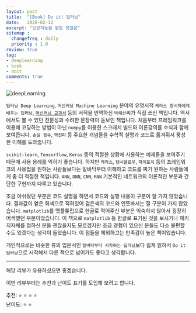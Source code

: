 ```yaml
---
layout: post
title:  "[Book] Do it! 딥러닝"
date:   2020-02-12
excerpt: "인공지능을 향한 첫걸음"
sitemap :
  changefreq : daily
  priority : 1.0
review: true
tag:
- deeplearning
- book
- doit
comments: true
---
```


![deepLearning](https://sihan-son.github.io/public/book/easy/deep.jfif)


`딥러닝 Deep Learning`, `머신러닝 Machine Learning` 분야의 유명서적 `케라스 창시자에게 배우는 딥러닝`, <a href=https://sihan-son.github.io/ml-book-review-gilbut-1/>`머신러닝 교과서`</a> 등의 서적을 번역하신 `박해선`씨가 직접 쓰신 책입니다. 역서에서도 볼 수 있던 전문성과 수려한 문장력이 돋보인 책입니다. 처음부터 프레임워크를 이용해 코딩하는 방법이 아닌 `numpy`를 이용한 스크래치 빌드와 이론강의를 수식과 함께 보여줍니다. `손실 함수`, `역전파` 등 주요한 개념들을 수학적 설명과 코드로 옮겨줘서 풍성한 이해를 도와줍니다.  

`scikit-learn`, `Tensorflow`, `Keras` 등의 적절한 상황에 사용하는 예제들을 보여주기 때문에 사용 용례를 익히기 좋습니다. 하지만 `케라스`, `텐서플로우`, `파이토치` 등의 프레임워크의 사용법을 원하는 사람들보다는 밑바닥부터 이해하고 코드를 짜기 원하는 사람들에게 좀 더 적절한 책입니다. `ANN`, `DNN`, `CNN`, `RNN` 기본적인 네트워크의 이론적인 부분과 간단한 구현까지 다루고 있습니다.   

조금 아쉬웠던 부분은 코드 설명을 하면서 코드와 실행 내용이 구분이 잘 가지 않았습니다. 결과값이 옅은 회색으로 적혀있어 검은색의 코드와 언뜻봐서는 잘 구분이 가지 않았습니다. `matplotlib`를 맷플롯립으로 한글로 적어주신 부분은 익숙하지 않아서 굉장히 어색했던 부분이었습니다. 이 책으로 `matplotlib` 등 한글로 표기된 것을 보시거나 패키지자체를 접하신 분들 괜찮을지도 모르겠지만 조금 경험이 있으신 분들도 다소 불편할 수도 있겠다는 생각이 들었습니다. 이 점들을 제외하고는 만족감이 높은 책이었습니다. 

개인적으로는 비슷한 류의 입문서인 `밑바닥부터 시작하는 딥러닝`보다 쉽게 읽혀서 `Do it 딥러닝`으로 시작해서 다른 책으로 넘어가도 좋다고 생각합니다. 



---
해당 리뷰가 유용하셨으면 좋겠습니다.

이번 리뷰부터는 추천과 난이도 표기를 도입해 보려고 합니다.


추천: :star: :star: :star: :star:  
난이도: :star: :star: